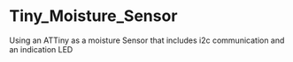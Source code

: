 # Tiny_Moisture_Sensor
Using an ATTiny as a moisture Sensor that includes i2c communication and an indication LED
